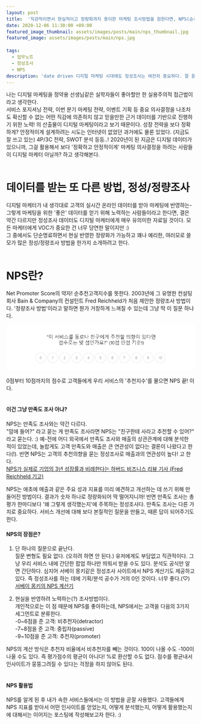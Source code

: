 ```yaml
---
layout: post
title:  '직관적이면서 현실적이고 정량화까지 용이한 마케팅 조사방법을 원한다면, NPS(순추천고객지수) 알아보기'
date: 2020-12-06 11:30:00 +09:00
featured_image_thumbnail: assets/images/posts/main/nps_thumbnail.jpg
featured_image: assets/images/posts/main/nps.jpg

tags:
  - 업무노트
  - 정성조사
  - NPS
description: 'date driven 디지털 마케팅 시대에도 정성조사는 여전히 중요하다. 잘 듣고 잘 반영하는 것은 더더욱 중요하고.'
---
```


나는 디지털 마케팅을 정약용 선생님같은 실학자들이 좋아할만 한 실용주의적 접근법이라고 생각한다.  
서비스 포지셔닝 전략, 이번 분기 마케팅 전략, 이벤트 기획 등 중요 의사결정을 나조차도 확신할 수 없는 어떤 직감에 의존하지 않고 믿을만한 근거 데이터를 기반으로 진행하기 위한 노력! 의 산출물이 디지털 마케팅이라고 보기 때문이다. 성장 전략을 보다 정확하게? 안정적이게 설계하려는 시도는 인터넷이 없었던 과거에도 물론 있었다. (지금도 잘 쓰고 있는) 4P/3C 전략, SWOT 분석 등등..! 2020년이 된 지금은 디지털 데이터가 있으니까, 그걸 활용해서 보다 \'정확하고 안정적이게\' 마케팅 의사결정을 하려는 사람들이 디지털 마케터 아닐까? 하고 생각해본다.
<br/>
<br/>

# 데이터를 받는 또 다른 방법, 정성/정량조사

디지털 마케터가 내 생각대로 고객의 실시간 온라인 데이터를 받아 마케팅에 반영하는- 그렇게 마케팅을 위한 \'좋은\' 데이터를 얻기 위해 노력하는 사람들이라고 한다면, 결은 약간 다르지만 정성조사 데이터도 디지털 마케터에게 매우 유의미한 자료일 것이다. 모든 마케터에게 VOC가 중요한 건 너무 당연한 말이지만 :)   
그 중에서도 단순명료하면서 현실 반영한 정량화가 가능하고 꽤나 예리한, 여러모로 쓸모가 많은 정성/정량조사 방법을 한가지 소개하려고 한다.
<br/>
<br/>

# NPS란?

Net Promoter Score의 약자! 순추천고객지수를 뜻한다. 2003년에 그 유명한 컨설팅회사 Bain & Company의 컨설턴트 Fred Reichheld가 처음 제안한 정량조사 방법이다. \'정량조사 방법\'이라고 말하면 뭔가 거창하게 느껴질 수 있는데 그냥 딱 이 질문 하나다.

![NPS](assets/images/posts/content/nps-example.JPG)


0점부터 10점까지의 점수로 고객들에게 우리 서비스의 \'추천지수\'를 물으면 NPS 끝! 이다.
<br/>
<br/>

#### 이건 그냥 만족도 조사 아냐?

NPS는 만족도 조사와는 약간 다르다.  
\"맘에 들어?\" 라고 묻는 게 만족도 조사라면 NPS는 \"친구한테 사라고 추천할 수 있어?\" 라고 묻는다. :) 예-전에 어디 외국에서 만족도 조사와 매출의 상관관계에 대해 분석한 적이 있었는데, 놀랍게도 고객 만족도와 매출은 큰 연관성이 없다는 결론이 나왔다고 한다(!). 반면 NPS는 고객의 추천의향을 묻는 정성조사로 매출과의 연관성이 높다! 고 한다.  
[NPS가 실제로 기업의 3년 성장률과 비례한다는 하버드 비즈니스 리뷰 기사 (Fred Reichheld 기고)](https://hbr.org/2003/12/the-one-number-you-need-to-grow)

NPS는 애초에 매출과 같은 주요 성과 지표를 미리 예견하고 개선하는 데 쓰기 위해 만들어진 방법이다. 결과가 숫자 하나로 정량화되어 딱 떨어지니까! 반면 만족도 조사는 총평가 한마디보다 \'왜 그렇게 생각했는지\'에 주목하는 정성조사다. 만족도 조사는 다른 가치로 중요하다. 서비스 개선에 대해 보다 본질적인 질문을 만들고, 때론 답이 되어주기도 한다.

#### NPS의 장점은?

 1) 단 하나의 질문으로 끝난다.  
 질문 변형도 필요 없다. (오히려 하면 안 된다.) 유저에게도 부담없고 직관적이다. 그냥 우리 서비스 내에 간단한 팝업 하나만 띄워서 받을 수도 있다. 분석도 공식만 알면 간단하다. 심지어 서베이 몽키같은 정성조사 사이트에서 NPS 계산기도 제공하고 있다. 즉 정성조사를 하는 데에 기획/분석 공수가 거의 0인 것이다. 너무 좋다.(♡)  
 [서베이 몽키의 NPS 계산기](https://ko.surveymonkey.com/mp/nps-calculator/?ut_source=mp&ut_source2=nps-pros-cons-why-use-nps&ut_source3=inline)

 2) 현실을 반영하려 노력하는(?) 조사방법이다.  
 개인적으로는 이 점 때문에 NPS를 좋아하는데, NPS에서는 고객을 다음의 3가지 세그먼트로 분류한다.  
 \-0~6점을 준 고객: 비추천자(detractor)  
 \-7~8점을 준 고객: 중립자(passive)  
 \-9~10점을 준 고객: 추천자(promoter)  

 NPS의 계산 방식은 추천자 비율에서 비추천자를 빼는 것이다. 100이 나올 수도 -100이 나올 수도 있다. 즉 평가점수의 평균이 아니다! %로 환산할 수도 없다. 점수를 평균내서 인사이트가 뭉뚱그려질 수 있다는 걱정을 하지 않아도 된다.
 <br/>
 <br/>

#### NPS 활용법

NPS를 알게 된 후 내가 속한 서비스들에서는 이 방법을 곧잘 사용했다. 고객들에게 NPS 지표를 받아서 어떤 인사이트를 얻었는지, 어떻게 분석했는지, 어떻게 활용했는지에 대해서는 이어지는 포스팅에 작성해보고자 한다. :)
